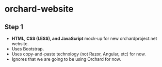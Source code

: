 orchard-website
===============

## Step 1

- **HTML, CSS (LESS), and JavaScript** mock-up for new orchardproject.net website.
- Uses Bootstrap.
- Uses copy-and-paste technology (not Razor, Angular, etc) for now.
- Ignores that we are going to be using Orchard for now.
